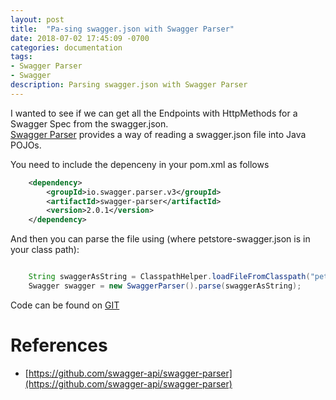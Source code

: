 ```yaml
---
layout: post
title:  "Pa-sing swagger.json with Swagger Parser"
date: 2018-07-02 17:45:09 -0700
categories: documentation
tags: 
- Swagger Parser
- Swagger
description: Parsing swagger.json with Swagger Parser
---
```


I wanted to see if we can get all the Endpoints with HttpMethods for a Swagger Spec from the swagger.json.  
[Swagger Parser](https://github.com/swagger-api/swagger-parser) provides a way of reading a swagger.json file into Java POJOs.

You need to include the depenceny in your pom.xml as follows
```xml
    <dependency>
	    <groupId>io.swagger.parser.v3</groupId>
	    <artifactId>swagger-parser</artifactId>
	    <version>2.0.1</version>
	</dependency>
```

And then you can parse the file using (where petstore-swagger.json is in your class path): 
```java

	String swaggerAsString = ClasspathHelper.loadFileFromClasspath("petstore-swagger.json");
	Swagger swagger = new SwaggerParser().parse(swaggerAsString);
```

Code can be found on [GIT](https://github.com/melissapalmer/swagger-parser-java)

References
===

- [https://github.com/swagger-api/swagger-parser](https://github.com/swagger-api/swagger-parser)